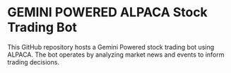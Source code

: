# GEMINI POWERED ALPACA Stock Trading Bot 
This GitHub repository hosts a Gemini Powered stock trading bot using ALPACA. The bot operates by analyzing market news and events to inform trading decisions.
